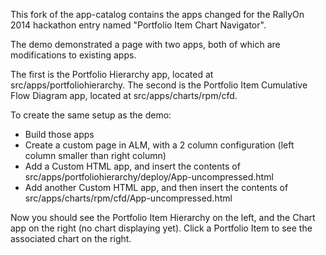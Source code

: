 This fork of the app-catalog contains the apps changed for the RallyOn 2014 hackathon entry named "Portfolio Item Chart Navigator".

The demo demonstrated a page with two apps, both of which are modifications to existing apps.

The first is the Portfolio Hierarchy app, located at src/apps/portfoliohierarchy.
The second is the Portfolio Item Cumulative Flow Diagram app, located at src/apps/charts/rpm/cfd.

To create the same setup as the demo:
- Build those apps
- Create a custom page in ALM, with a 2 column configuration (left column smaller than right column)
- Add a Custom HTML app, and insert the contents of src/apps/portfoliohierarchy/deploy/App-uncompressed.html
- Add another Custom HTML app, and then insert the contents of src/apps/charts/rpm/cfd/App-uncompressed.html

Now you should see the Portfolio Item Hierarchy on the left, and the Chart app on the right (no chart displaying yet).
Click a Portfolio Item to see the associated chart on the right.


